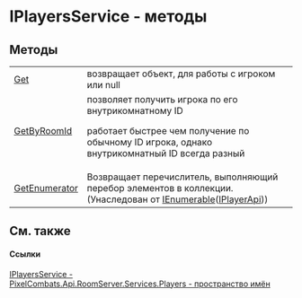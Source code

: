# IPlayersService - методы




## Методы
<table>
<tr>
<td><a href="daa2ff23-5e74-e231-a93b-611f1d2279f5">Get</a></td>
<td>возвращает объект, для работы с игроком или null</td></tr>
<tr>
<td><a href="36ca1c0e-a122-8069-1c4d-00f2aca651f3">GetByRoomId</a></td>
<td>позволяет получить игрока по его внутрикомнатному ID <p>работает быстрее чем получение по обычному ID игрока, однако внутрикомнатный ID всегда разный</p></td></tr>
<tr>
<td><a href="https://learn.microsoft.com/dotnet/api/system.collections.generic.ienumerable-1.getenumerator#system-collections-generic-ienumerable-1-getenumerator" target="_blank" rel="noopener noreferrer">GetEnumerator</a></td>
<td>Возвращает перечислитель, выполняющий перебор элементов в коллекции.<br />(Унаследован от <a href="https://learn.microsoft.com/dotnet/api/system.collections.generic.ienumerable-1" target="_blank" rel="noopener noreferrer">IEnumerable</a>(<a href="daff9440-f4d4-79a2-3653-919bb66eae04">IPlayerApi</a>))</td></tr>
</table>

## См. также


#### Ссылки
<a href="53f59169-4af4-9d58-d5ab-d960ca7ae477">IPlayersService - </a>  
<a href="708e122f-41de-30e3-c143-1ccf02ad493a">PixelCombats.Api.RoomServer.Services.Players - пространство имён</a>  

